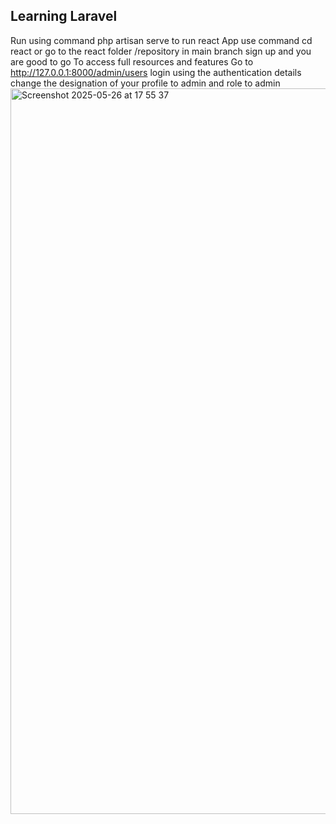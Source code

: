 

## Learning Laravel

Run using command php artisan serve
to run react App use command 
cd react
or go to the react folder /repository in main branch
sign up and you are good to go
To access full resources and features Go to 
http://127.0.0.1:8000/admin/users
login using the authentication details
change the designation of your profile to admin and role to admin
<img width="1161" alt="Screenshot 2025-05-26 at 17 55 37" src="https://github.com/user-attachments/assets/9f438f6f-de30-4eff-a7a2-f5f90b92d7fe" />

